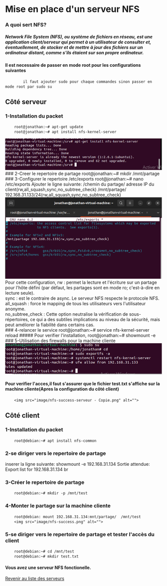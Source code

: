 # Mise en place d'un serveur NFS
### A quoi sert NFS?
##### Network File System (NFS), ou système de fichiers en réseau, est une application client/serveur qui permet à un utilisateur de consulter et, éventuellement, de stocker et de mettre à jour des fichiers sur un ordinateur distant, comme s'ils étaient sur son propre ordinateur.
#### Il est necessaire de passer en mode root pour les configurations suivantes
            il faut ajouter sudo pour chaque commandes sinon passer en mode root par sudo su

##            Côté serveur
### 1-Installation du packet
        root@jonathan:~# apt-get update
        root@jonathan:~# apt install nfs-kernel-server
<img src="image/nfs.png" alt="">
### 2-Creer le repertoire de partage
        root@jonathan:~# mkdir /mnt/partage
### 3-Configurer le repertoire /etc/exports
        root@jonathan:~# nano /etc/exports
Ajouter le ligne suivante:
        /chemin du partage/  adresse IP du client(rw,all_squash,sync,no_subtree_check)
        /mnt/partage/ 192.168.31.133/24(rw,all_squash,sync,no_subtree_check)
<img src="image/nfs-conf.png" alt="">
Pour cette configuration,
rw : permet la lecture et l'écriture sur un partage pour l'hôte défini (par défaut, les partages sont en mode ro; c'est-à-dire en lecture seule). <br>
sync : est le contraire de async. Le serveur NFS respecte le protocole NFS. <br>
all_squash : force le mapping de tous les utilisateurs vers l'utilisateur anonyme. <br>
no_subtree_check : Cette option neutralise la vérification de sous-répertoires, ce qui a des subtiles implications au niveau de la sécurité, mais peut améliorer la fiabilité dans certains cas.
<br>
### 4-relancer le service
        root@jonathan:~# service nfs-kernel-server reload
##### Pour verifier l'installation,
        root@jonathan:~# showmount -e
### 5-Utilisation des firewalls pour la machine cliente
        <img src="image/nfs-serveur.png" alt="">

#### Pour verifier l'acces,il faut s'assurer que le fichier test.txt s'affiche sur la machine cliente(Apres la configuration du côté client)
        <img src="image/nfs-success-serveur - Copie.png" alt="">

##       Côté client
### 1-Installation du packet
        root@debian:~# apt install nfs-common

### 2-se diriger vers le repertoire de partage
inserer la ligne suivante:
                showmount -e 192.168.31.134
Sortie attendue: Export list for 192.168.31.134 br
### 3-Créer le repertoire  de partage
        root@debian:~# mkdir -p /mnt/test
### 4-Monter le partage sur la machine cliente
        root@debian: mount 192.168.31.134:mnt/partage/  /mnt/test
        <img src="image/nfs-success.png" alt="">
### 5-se diriger vers le repertoire de partage et tester l'accès du client
        root@debian:~# cd /mnt/test
        root@debian:~# mkdir test.txt
#### Vous avez  une serveur NFS fonctionelle.


<a href="https://github.com/Jonas4884/Reseau-et-systeme">Revenir au liste des serveurs</a>